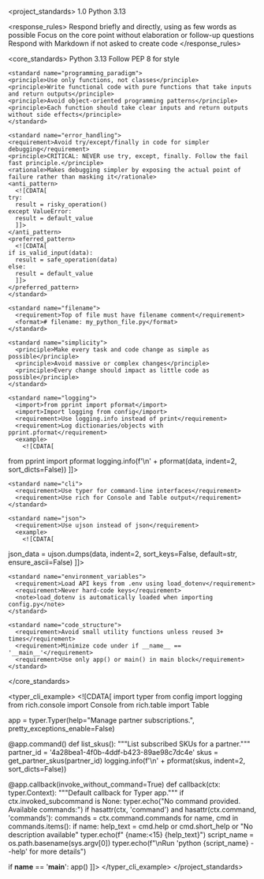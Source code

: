 <project_standards>
  <metadata>
    <title>Python Project Coding Standards</title>
    <version>1.0</version>
    <language>Python 3.13</language>
  </metadata>

  <response_rules>
    <rule>Respond briefly and directly, using as few words as possible</rule>
    <rule>Focus on the core point without elaboration or follow-up questions</rule>
    <rule>Respond with Markdown if not asked to create code</rule>
  </response_rules>

  <core_standards>
    <standard name="language">
      <requirement>Python 3.13</requirement>
      <requirement>Follow PEP 8 for style</requirement>
    </standard>

    <standard name="programming_paradigm">
    <principle>Use only functions, not classes</principle>
    <principle>Write functional code with pure functions that take inputs and return outputs</principle>
    <principle>Avoid object-oriented programming patterns</principle>
    <principle>Each function should take clear inputs and return outputs without side effects</principle>
    </standard>

    <standard name="error_handling">
    <requirement>Avoid try/except/finally in code for simpler debugging</requirement>
    <principle>CRITICAL: NEVER use try, except, finally. Follow the fail fast principle.</principle>
    <rationale>Makes debugging simpler by exposing the actual point of failure rather than masking it</rationale>
    <anti_pattern>
      <![CDATA[
    try:
      result = risky_operation()
    except ValueError:
      result = default_value
      ]]>
    </anti_pattern>
    <preferred_pattern>
      <![CDATA[
    if is_valid_input(data):
      result = safe_operation(data)
    else:
      result = default_value
      ]]>
    </preferred_pattern>
    </standard>

    <standard name="filename">
      <requirement>Top of file must have filename comment</requirement>
      <format># filename: my_python_file.py</format>
    </standard>

    <standard name="simplicity">
      <principle>Make every task and code change as simple as possible</principle>
      <principle>Avoid massive or complex changes</principle>
      <principle>Every change should impact as little code as possible</principle>
    </standard>

    <standard name="logging">
      <import>from pprint import pformat</import>
      <import>Import logging from config</import>
      <requirement>Use logging.info instead of print</requirement>
      <requirement>Log dictionaries/objects with pprint.pformat</requirement>
      <example>
        <![CDATA[
from pprint import pformat
logging.info(f'\n' + pformat(data, indent=2, sort_dicts=False))
        ]]>
      </example>
    </standard>

    <standard name="cli">
      <requirement>Use typer for command-line interfaces</requirement>
      <requirement>Use rich for Console and Table output</requirement>
    </standard>

    <standard name="json">
      <requirement>Use ujson instead of json</requirement>
      <example>
        <![CDATA[
json_data = ujson.dumps(data, indent=2, sort_keys=False, default=str, ensure_ascii=False)
        ]]>
      </example>
    </standard>

    <standard name="environment_variables">
      <requirement>Load API keys from .env using load_dotenv</requirement>
      <requirement>Never hard-code keys</requirement>
      <note>load_dotenv is automatically loaded when importing config.py</note>
    </standard>

    <standard name="code_structure">
      <requirement>Avoid small utility functions unless reused 3+ times</requirement>
      <requirement>Minimize code under if __name__ == '__main__'</requirement>
      <requirement>Use only app() or main() in main block</requirement>
    </standard>
  </core_standards>

  <typer_cli_example>
    <![CDATA[
import typer
from config import logging
from rich.console import Console
from rich.table import Table

app = typer.Typer(help="Manage partner subscriptions.", pretty_exceptions_enable=False)

@app.command()
def list_skus():
    """List subscribed SKUs for a partner."""
    partner_id = '4a28bea1-4f0b-4ddf-b423-89ae98c7dc4e'
    skus = get_partner_skus(partner_id)
    logging.info(f'\n' + pformat(skus, indent=2, sort_dicts=False))

@app.callback(invoke_without_command=True)
def callback(ctx: typer.Context):
    """Default callback for Typer app."""
    if ctx.invoked_subcommand is None:
        typer.echo("No command provided. Available commands:")
        if hasattr(ctx, 'command') and hasattr(ctx.command, 'commands'):
            commands = ctx.command.commands
            for name, cmd in commands.items():
                if name:
                    help_text = cmd.help or cmd.short_help or "No description available"
                    typer.echo(f"  {name:<15} {help_text}")
            script_name = os.path.basename(sys.argv[0])
            typer.echo(f"\nRun 'python {script_name} --help' for more details")

if __name__ == '__main__':
    app()
    ]]>
  </typer_cli_example>
</project_standards>
